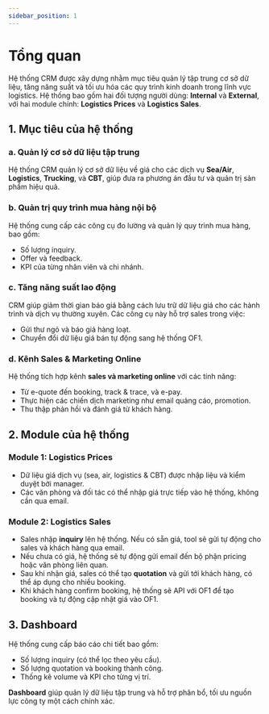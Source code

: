 ```yaml
---
sidebar_position: 1
---
```


# Tổng quan

Hệ thống CRM được xây dựng nhằm mục tiêu quản lý tập trung cơ sở dữ liệu, tăng năng suất và tối ưu hóa các quy trình kinh doanh trong lĩnh vực logistics. Hệ thống bao gồm hai đối tượng người dùng: **Internal** và **External**, với hai module chính: **Logistics Prices** và **Logistics Sales**.

## 1. Mục tiêu của hệ thống

### a. Quản lý cơ sở dữ liệu tập trung
Hệ thống CRM quản lý cơ sở dữ liệu về giá cho các dịch vụ **Sea/Air**, **Logistics**, **Trucking**, và **CBT**, giúp đưa ra phương án đầu tư và quản trị sản phẩm hiệu quả.

### b. Quản trị quy trình mua hàng nội bộ
Hệ thống cung cấp các công cụ đo lường và quản lý quy trình mua hàng, bao gồm:
- Số lượng inquiry.
- Offer và feedback.
- KPI của từng nhân viên và chi nhánh.

### c. Tăng năng suất lao động
CRM giúp giảm thời gian báo giá bằng cách lưu trữ dữ liệu giá cho các hành trình và dịch vụ thường xuyên. Các công cụ này hỗ trợ sales trong việc:
- Gửi thư ngỏ và báo giá hàng loạt.
- Chuyển đổi dữ liệu giá bán tự động sang hệ thống OF1.

### d. Kênh Sales & Marketing Online
Hệ thống tích hợp kênh **sales và marketing online** với các tính năng:
- Từ e-quote đến booking, track & trace, và e-pay.
- Thực hiện các chiến dịch marketing như email quảng cáo, promotion.
- Thu thập phản hồi và đánh giá từ khách hàng.

## 2. Module của hệ thống

### **Module 1: Logistics Prices**
- Dữ liệu giá dịch vụ (sea, air, logistics & CBT) được nhập liệu và kiểm duyệt bởi manager.
- Các văn phòng và đối tác có thể nhập giá trực tiếp vào hệ thống, không cần qua email.

### **Module 2: Logistics Sales**
- Sales nhập **inquiry** lên hệ thống. Nếu có sẵn giá, tool sẽ gửi tự động cho sales và khách hàng qua email.
- Nếu chưa có giá, hệ thống sẽ tự động gửi email đến bộ phận pricing hoặc văn phòng liên quan.
- Sau khi nhận giá, sales có thể tạo **quotation** và gửi tới khách hàng, có thể áp dụng cho nhiều booking.
- Khi khách hàng confirm booking, hệ thống sẽ API với OF1 để tạo booking và tự động cập nhật giá vào OF1.

## 3. Dashboard

Hệ thống cung cấp báo cáo chi tiết bao gồm:
- Số lượng inquiry (có thể lọc theo yêu cầu).
- Số lượng quotation và booking thành công.
- Thống kê volume và KPI cho từng vị trí.

**Dashboard** giúp quản lý dữ liệu tập trung và hỗ trợ phân bổ, tối ưu nguồn lực công ty một cách chính xác.
```
